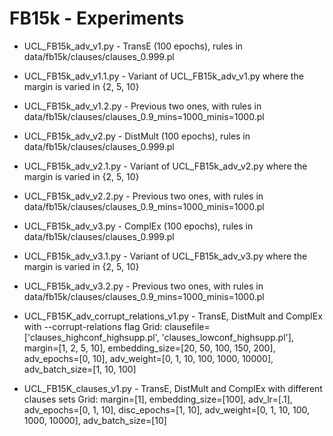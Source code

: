 # FB15k - Experiments

- UCL_FB15k_adv_v1.py - TransE (100 epochs), rules in data/fb15k/clauses/clauses_0.999.pl
- UCL_FB15k_adv_v1.1.py - Variant of UCL_FB15k_adv_v1.py where the margin is varied in {2, 5, 10}
- UCL_FB15k_adv_v1.2.py - Previous two ones, with rules in data/fb15k/clauses/clauses_0.9_mins=1000_minis=1000.pl

- UCL_FB15k_adv_v2.py - DistMult (100 epochs), rules in data/fb15k/clauses/clauses_0.999.pl
- UCL_FB15k_adv_v2.1.py - Variant of UCL_FB15k_adv_v2.py where the margin is varied in {2, 5, 10}
- UCL_FB15k_adv_v2.2.py - Previous two ones, with rules in data/fb15k/clauses/clauses_0.9_mins=1000_minis=1000.pl

- UCL_FB15k_adv_v3.py - ComplEx (100 epochs), rules in data/fb15k/clauses/clauses_0.999.pl
- UCL_FB15k_adv_v3.1.py - Variant of UCL_FB15k_adv_v3.py where the margin is varied in {2, 5, 10}
- UCL_FB15k_adv_v3.2.py - Previous two ones, with rules in data/fb15k/clauses/clauses_0.9_mins=1000_minis=1000.pl

- UCL_FB15K_adv_corrupt_relations_v1.py - TransE, DistMult and ComplEx with --corrupt-relations flag
Grid:
        clausefile=['clauses_highconf_highsupp.pl', 'clauses_lowconf_highsupp.pl'],
        margin=[1, 2, 5, 10],
        embedding_size=[20, 50, 100, 150, 200],
        adv_epochs=[0, 10],
        adv_weight=[0, 1, 10, 100, 1000, 10000],
        adv_batch_size=[1, 10, 100]

- UCL_FB15K_clauses_v1.py - TransE, DistMult and ComplEx with different clauses sets
Grid:
        margin=[1],
        embedding_size=[100],
        adv_lr=[.1],
        adv_epochs=[0, 1, 10],
        disc_epochs=[1, 10],
        adv_weight=[0, 1, 10, 100, 1000, 10000],
        adv_batch_size=[10]
